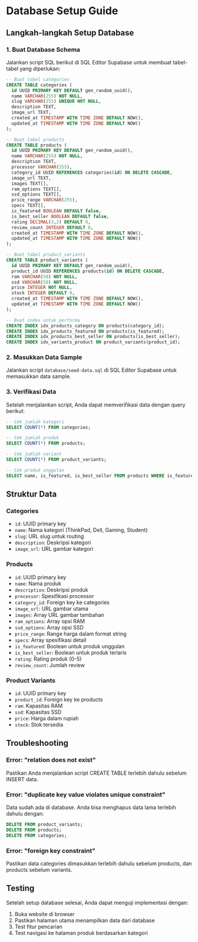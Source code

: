 # Database Setup Guide

## Langkah-langkah Setup Database

### 1. Buat Database Schema

Jalankan script SQL berikut di SQL Editor Supabase untuk membuat tabel-tabel yang diperlukan:

```sql
-- Buat tabel categories
CREATE TABLE categories (
  id UUID PRIMARY KEY DEFAULT gen_random_uuid(),
  name VARCHAR(255) NOT NULL,
  slug VARCHAR(255) UNIQUE NOT NULL,
  description TEXT,
  image_url TEXT,
  created_at TIMESTAMP WITH TIME ZONE DEFAULT NOW(),
  updated_at TIMESTAMP WITH TIME ZONE DEFAULT NOW()
);

-- Buat tabel products
CREATE TABLE products (
  id UUID PRIMARY KEY DEFAULT gen_random_uuid(),
  name VARCHAR(255) NOT NULL,
  description TEXT,
  processor VARCHAR(255),
  category_id UUID REFERENCES categories(id) ON DELETE CASCADE,
  image_url TEXT,
  images TEXT[],
  ram_options TEXT[],
  ssd_options TEXT[],
  price_range VARCHAR(255),
  specs TEXT[],
  is_featured BOOLEAN DEFAULT false,
  is_best_seller BOOLEAN DEFAULT false,
  rating DECIMAL(3,2) DEFAULT 0,
  review_count INTEGER DEFAULT 0,
  created_at TIMESTAMP WITH TIME ZONE DEFAULT NOW(),
  updated_at TIMESTAMP WITH TIME ZONE DEFAULT NOW()
);

-- Buat tabel product_variants
CREATE TABLE product_variants (
  id UUID PRIMARY KEY DEFAULT gen_random_uuid(),
  product_id UUID REFERENCES products(id) ON DELETE CASCADE,
  ram VARCHAR(50) NOT NULL,
  ssd VARCHAR(50) NOT NULL,
  price INTEGER NOT NULL,
  stock INTEGER DEFAULT 0,
  created_at TIMESTAMP WITH TIME ZONE DEFAULT NOW(),
  updated_at TIMESTAMP WITH TIME ZONE DEFAULT NOW()
);

-- Buat index untuk performa
CREATE INDEX idx_products_category ON products(category_id);
CREATE INDEX idx_products_featured ON products(is_featured);
CREATE INDEX idx_products_best_seller ON products(is_best_seller);
CREATE INDEX idx_variants_product ON product_variants(product_id);
```

### 2. Masukkan Data Sample

Jalankan script `database/seed-data.sql` di SQL Editor Supabase untuk memasukkan data sample.

### 3. Verifikasi Data

Setelah menjalankan script, Anda dapat memverifikasi data dengan query berikut:

```sql
-- Cek jumlah kategori
SELECT COUNT(*) FROM categories;

-- Cek jumlah produk
SELECT COUNT(*) FROM products;

-- Cek jumlah variant
SELECT COUNT(*) FROM product_variants;

-- Cek produk unggulan
SELECT name, is_featured, is_best_seller FROM products WHERE is_featured = true OR is_best_seller = true;
```

## Struktur Data

### Categories
- `id`: UUID primary key
- `name`: Nama kategori (ThinkPad, Dell, Gaming, Student)
- `slug`: URL slug untuk routing
- `description`: Deskripsi kategori
- `image_url`: URL gambar kategori

### Products
- `id`: UUID primary key
- `name`: Nama produk
- `description`: Deskripsi produk
- `processor`: Spesifikasi processor
- `category_id`: Foreign key ke categories
- `image_url`: URL gambar utama
- `images`: Array URL gambar tambahan
- `ram_options`: Array opsi RAM
- `ssd_options`: Array opsi SSD
- `price_range`: Range harga dalam format string
- `specs`: Array spesifikasi detail
- `is_featured`: Boolean untuk produk unggulan
- `is_best_seller`: Boolean untuk produk terlaris
- `rating`: Rating produk (0-5)
- `review_count`: Jumlah review

### Product Variants
- `id`: UUID primary key
- `product_id`: Foreign key ke products
- `ram`: Kapasitas RAM
- `ssd`: Kapasitas SSD
- `price`: Harga dalam rupiah
- `stock`: Stok tersedia

## Troubleshooting

### Error: "relation does not exist"
Pastikan Anda menjalankan script CREATE TABLE terlebih dahulu sebelum INSERT data.

### Error: "duplicate key value violates unique constraint"
Data sudah ada di database. Anda bisa menghapus data lama terlebih dahulu dengan:

```sql
DELETE FROM product_variants;
DELETE FROM products;
DELETE FROM categories;
```

### Error: "foreign key constraint"
Pastikan data categories dimasukkan terlebih dahulu sebelum products, dan products sebelum variants.

## Testing

Setelah setup database selesai, Anda dapat menguji implementasi dengan:

1. Buka website di browser
2. Pastikan halaman utama menampilkan data dari database
3. Test fitur pencarian
4. Test navigasi ke halaman produk berdasarkan kategori 